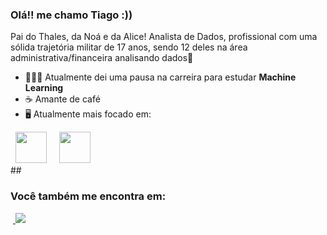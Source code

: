 ### Olá!! me chamo Tiago :))<br>
Pai do Thales, da Noá e da Alice! Analista de Dados, profissional com uma sólida trajetória militar de 17 anos, sendo 12 deles na área administrativa/financeira analisando dados🎲<br>
- 👨🏻‍💻 Atualmente dei uma pausa na carreira para estudar **Machine Learning**<br>
- ☕ Amante de café  
- 🖥️ Atualmente mais focado em:
 <div display="inline">
  &nbsp;&nbsp;<img src="https://cdn.jsdelivr.net/gh/devicons/devicon/icons/python/python-original.svg" width="50" />&nbsp;&nbsp;
  &nbsp;&nbsp;<img src="https://cdn.jsdelivr.net/gh/devicons/devicon/icons/r/r-original.svg" width="50" />&nbsp;&nbsp;
  </div>
##

### Você também me encontra em:
&nbsp;<a href="https://www.linkedin.com/in/tiago-lopes-silva06/">
  <img src="https://img.shields.io/badge/linkedin-%230077B5.svg?style=for-the-badge&logo=linkedin&logoColor=white">
</a>
